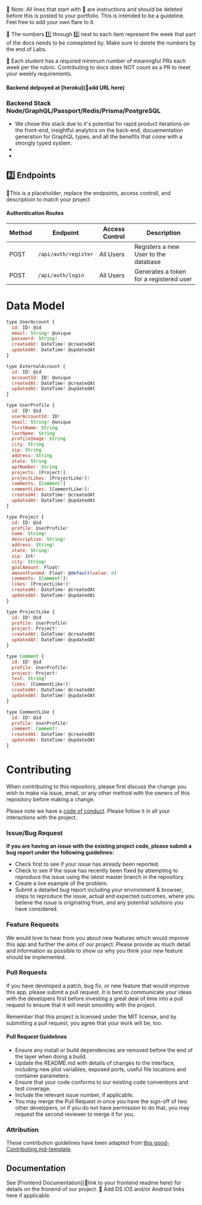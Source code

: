 🚫 Note: All lines that start with 🚫 are instructions and should be deleted before this is posted to your portfolio. This is intended to be a guideline. Feel free to add your own flare to it.

🚫 The numbers 1️⃣ through 3️⃣ next to each item represent the week that part of the docs needs to be comepleted by. Make sure to delete the numbers by the end of Labs.

🚫 Each student has a required minimum number of meaningful PRs each week per the rubric. Contributing to docs does NOT count as a PR to meet your weekly requirements.

#### Backend delpoyed at [heroku](🚫add URL here) <br>

### Backend Stack Node/GraphQL/Passport/Redis/Prisma/PostgreSQL

- We chose this stack due to it's potential for rapid product iterations on the front-end, insightful analytics on the back-end, docuementation generation for GraphQL types, and all the benefits that come with a strongly typed system.
-
-

## 2️⃣ Endpoints

🚫This is a placeholder, replace the endpoints, access controll, and descriptioin to match your project

#### Authentication Routes

| Method | Endpoint             | Access Control | Description                             |
| ------ | -------------------- | -------------- | --------------------------------------- |
| POST   | `/api/auth/register` | All Users      | Registers a new User to the database    |
| POST   | `/api/auth/login`    | All Users      | Generates a token for a registered user |

# Data Model

```js
type UserAccount {
  id: ID! @id
  email: String! @unique
  password: String!
  createdAt: DateTime! @createdAt
  updatedAt: DateTime! @updatedAt
}

type ExternalAccount {
  id: ID! @id
  accountId: ID! @unique
  createdAt: DateTime! @createdAt
  updatedAt: DateTime! @updatedAt
}

type UserProfile {
  id: ID! @id
  userAccountId: ID!
  email: String! @unique
  firstName: String
  lastName: String
  profileImage: String
  city: String
  zip: String
  address: String
  state: String
  aptNumber: String
  projects: [Project!]
  projectLikes: [ProjectLike!]!
  comments: [Comment!]
  commentLikes: [CommentLike!]!
  createdAt: DateTime! @createdAt
  updatedAt: DateTime! @updatedAt
}

type Project {
  id: ID! @id
  profile: UserProfile!
  name: String!
  description: String!
  address: String!
  state: String!
  zip: Int!
  city: String!
  goalAmount: Float!
  amountFunded: Float! @default(value: 0)
  comments: [Comment!]!
  likes: [ProjectLike!]!
  createdAt: DateTime! @createdAt
  updatedAt: DateTime! @updatedAt
}

type ProjectLike {
  id: ID! @id
  profile: UserProfile!
  project: Project!
  createdAt: DateTime! @createdAt
  updatedAt: DateTime! @updatedAt
}

type Comment {
  id: ID! @id
  profile: UserProfile!
  project: Project!
  text: String!
  likes: [CommentLike!]!
  createdAt: DateTime! @createdAt
  updatedAt: DateTime! @updatedAt
}

type CommentLike {
  id: ID! @id
  profile: UserProfile!
  comment: Comment!
  createdAt: DateTime! @createdAt
  updatedAt: DateTime! @updatedAt
}
```

# Contributing

When contributing to this repository, please first discuss the change you wish to make via issue, email, or any other method with the owners of this repository before making a change.

Please note we have a [code of conduct](./code_of_conduct.md). Please follow it in all your interactions with the project.

### Issue/Bug Request

**If you are having an issue with the existing project code, please submit a bug report under the following guidelines:**

- Check first to see if your issue has already been reported.
- Check to see if the issue has recently been fixed by attempting to reproduce the issue using the latest master branch in the repository.
- Create a live example of the problem.
- Submit a detailed bug report including your environment & browser, steps to reproduce the issue, actual and expected outcomes, where you believe the issue is originating from, and any potential solutions you have considered.

### Feature Requests

We would love to hear from you about new features which would improve this app and further the aims of our project. Please provide as much detail and information as possible to show us why you think your new feature should be implemented.

### Pull Requests

If you have developed a patch, bug fix, or new feature that would improve this app, please submit a pull request. It is best to communicate your ideas with the developers first before investing a great deal of time into a pull request to ensure that it will mesh smoothly with the project.

Remember that this project is licensed under the MIT license, and by submitting a pull request, you agree that your work will be, too.

#### Pull Request Guidelines

- Ensure any install or build dependencies are removed before the end of the layer when doing a build.
- Update the README.md with details of changes to the interface, including new plist variables, exposed ports, useful file locations and container parameters.
- Ensure that your code conforms to our existing code conventions and test coverage.
- Include the relevant issue number, if applicable.
- You may merge the Pull Request in once you have the sign-off of two other developers, or if you do not have permission to do that, you may request the second reviewer to merge it for you.

### Attribution

These contribution guidelines have been adapted from [this good-Contributing.md-template](https://gist.github.com/PurpleBooth/b24679402957c63ec426).

## Documentation

See [Frontend Documentation](🚫link to your frontend readme here) for details on the fronend of our project.
🚫 Add DS iOS and/or Andriod links here if applicable.
